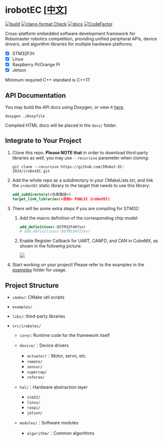 # irobotEC [[中文]](README.md)

[![build](https://github.com/IRobot-EC-2024/irobotEC/actions/workflows/ci_build.yml/badge.svg)](https://github.com/IRobot-EC-2024/irobotEC/actions/workflows/ci_build.yml)
[![clang-format Check](https://github.com/IRobot-EC-2024/irobotEC/actions/workflows/style_check.yml/badge.svg)](https://github.com/IRobot-EC-2024/irobotEC/actions/workflows/style_check.yml)
[![docs](https://github.com/IRobot-EC-2024/irobotEC/actions/workflows/doxygen-gh-pages.yml/badge.svg)](https://github.com/IRobot-EC-2024/irobotEC/actions/workflows/doxygen-gh-pages.yml)
[![CodeFactor](https://www.codefactor.io/repository/github/lunarifish/irobotec/badge)](https://www.codefactor.io/repository/github/lunarifish/irobotec)

Cross-platform embedded software development framework for Robomaster robotics competition, providing unified peripheral
APIs, device drivers, and algorithm libraries for multiple hardware platforms.

- [x] STM32F/H
- [x] Linux
- [x] Raspberry Pi/Orange Pi
- [x] Jetson

Minimum required C++ standard is C++17.

## API Documentation

You may build the API docs using Doxygen, or view it [here](https://irobot-ec-2024.github.io/irobotEC/).

```shell
doxygen ./Doxyfile
```

Compiled HTML docs will be placed in the `docs/` folder.

## Integrate to Your Project

1. Clone this repo. **Please NOTE that** in order to download third-party libraries as well, you may use `--recursive` parameter when cloning:

    ```shell
    git clone --recursive https://github.com/IRobot-EC-2024/irobotEC.git
    ```

2. Add the whole repo as a subdirectory in your CMakeLists.txt, and link the `irobotEC` static library to the target that needs to use this library:

    ```cmake
    add_subdirectory(<仓库路径>)
    target_link_libraries(<目标> PUBLIC irobotEC)
    ```

3. There will be some extra steps if you are compiling for STM32:

    1. Add the macro definition of the corresponding chip model:

        ```cmake
        add_definitions(-DSTM32F407xx)
        # add_definitions(-DSTM32H723xx)
        ```

    2. Enable Register Callback for UART, CANFD, and CAN in CubeMX, as shown in the following picture:

       ![](https://img.picui.cn/free/2024/06/25/6679bb2a8c77b.png)

4. Start working on your project! Please refer to the examples in the [examples](examples/) folder for usage.

## Project Structure

- `cmake/`: CMake util scripts

- `examples/`

- `libs/`: third-party libraries

- `src/irobotec/`

    - `core/`: Runtime code for the framework itself

    - `device/`：Device drivers
        - `actuator/`：Motor, servo, etc.
        - `remote/`
        - `sensor/`
        - `supercap/`
        - `referee/`

    - `hal/`：Hardware abstraction layer
        - `stm32/`
        - `linux/`
        - `raspi/`
        - `jetson/`

    - `modules/`：Software modules
        - `algorithm/`：Common algorithms
